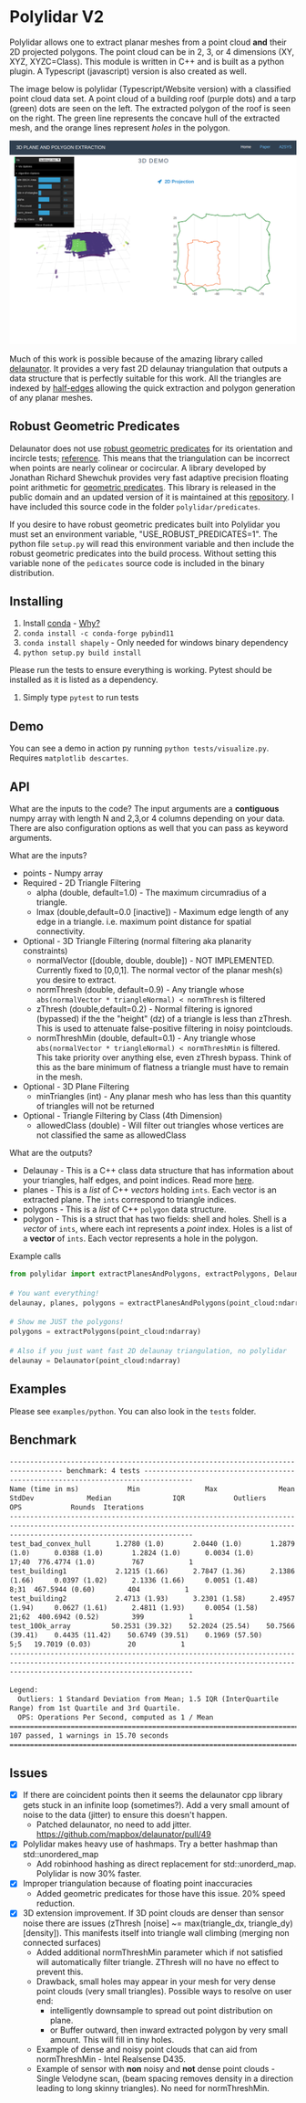 # Polylidar V2

Polylidar allows one to extract planar meshes from a point cloud **and** their 2D projected polygons. The point cloud can be in 2, 3, or 4 dimensions (XY, XYZ, XYZC=Class). This module is written in C++ and is built as a python plugin.  A Typescript (javascript) version is also created as well.

The image below is polylidar (Typescript/Website version) with a classified point cloud data set.  A point cloud of a building roof (purple dots) and a tarp (green) dots are seen on the left.  The extracted polygon of the roof is seen on the right. The green line represents the concave hull of the extracted mesh, and the orange lines represent *holes* in the polygon.

![Polylidar Example](assets/polylidar-example.png)


Much of this work is possible because of the amazing library called [delaunator](https://github.com/delfrrr/delaunator-cpp).  It provides a very fast 2D delaunay triangulation that outputs a data structure that is perfectly suitable for this work. All the triangles are indexed by [half-edges](https://mapbox.github.io/delaunator/) allowing the quick extraction and polygon generation of any planar meshes.


## Robust Geometric Predicates

Delaunator does not use [robust geometric predicates](https://github.com/mikolalysenko/robust-arithmetic-notes) for its orientation and incircle tests; [reference](https://github.com/mapbox/delaunator/issues/43).  This means that the triangulation can be incorrect when points are nearly colinear or cocircular. A library developed by Jonathan Richard Shewchuk provides very fast adaptive precision floating point arithmetic for [geometric predicates](https://www.cs.cmu.edu/~quake/robust.html).  This library is released in the public domain and an updated version of it is maintained at this [repository](https://github.com/danshapero/predicates). I have included this source code in the folder `polylidar/predicates`.  

If you desire to have robust geometric predicates built into Polylidar you must set an environment variable, "USE_ROBUST_PREDICATES=1". The python file `setup.py` will read this environment variable and then include the robust geometric predicates into the build process. Without setting this variable none of the `pedicates` source code is included in the binary distribution.


## Installing

1. Install [conda](https://conda.io/projects/conda/en/latest/) - [Why?](https://medium.freecodecamp.org/why-you-need-python-environments-and-how-to-manage-them-with-conda-85f155f4353c)
2. `conda install -c conda-forge pybind11`
3. `conda install shapely` - Only needed for windows binary dependency
3. `python setup.py build install`

Please run the tests to ensure everything is working. Pytest should be installed as it is listed as a dependency.

1. Simply type `pytest` to run tests

## Demo

You can see a demo in action py running `python tests/visualize.py`. Requires `matplotlib descartes`.

## API

What are the inputs to the code?  The input arguments are a **contiguous** numpy array with length N and 2,3,or 4 columns depending on your data.  There are also configuration options as well that you can pass as keyword arguments.


What are the inputs?

* points - Numpy array
* Required - 2D Triangle Filtering
  * alpha (double, default=1.0) - The maximum circumradius of a triangle.
  * lmax (double,default=0.0 [inactive]) - Maximum edge length of any edge in a triangle. i.e. maximum point distance for spatial connectivity.
* Optional - 3D Triangle Filtering (normal filtering aka planarity constraints)
  * normalVector ([double, double, double]) - NOT IMPLEMENTED. Currently fixed to [0,0,1]. The normal vector of the planar mesh(s) you desire to extract.
  * normThresh (double, default=0.9) - Any triangle whose `abs(normalVector * triangleNormal) < normThresh` is filtered
  * zThresh (double,default=0.2) - Normal filtering is ignored (bypassed) if the the "height" (dz) of a triangle is less than zThresh. This is used to attenuate false-positive filtering in noisy pointclouds. 
  * normThreshMin (double, default=0.1) - Any triangle whose `abs(normalVector * triangleNormal) < normThreshMin` is filtered. This take priority over anything else, even zThresh bypass. Think of this as the bare minimum of flatness a triangle must have to remain in the mesh.
* Optional - 3D Plane Filtering
  * minTriangles (int) - Any planar mesh who has less than this quantity of triangles will not be returned
* Optional - Triangle Filtering by Class (4th Dimension)
  * allowedClass (double) - Will filter out triangles whose vertices are not classified the same as allowedClass

What are the outputs?

* Delaunay - This is a C++ class data structure that has information about your triangles, half edges, and point indices. Read more [here](https://mapbox.github.io/delaunator/).
* planes - This is a *list* of C++ *vectors* holding `ints`. Each vector is an extracted plane.  The `ints` correspond to triangle indices.
* polygons - This is a *list* of C++ `polygon` data structure.
* polygon - This is a struct that has two fields: shell and holes. Shell is a *vector* of `ints`, where each int represents a *point* index. Holes is a list of a **vector** of `ints`. Each vector represents a hole in the polygon.

Example calls
```python
from polylidar import extractPlanesAndPolygons, extractPolygons, Delaunator

# You want everything!
delaunay, planes, polygons = extractPlanesAndPolygons(point_cloud:ndarray)

# Show me JUST the polygons!
polygons = extractPolygons(point_cloud:ndarray)

# Also if you just want fast 2D delaunay triangulation, no polylidar
delaunay = Delaunator(point_cloud:ndarray)
```

## Examples

Please see `examples/python`. You can also look in the `tests` folder.


## Benchmark

```
----------------------------------------------------------------------------------- benchmark: 4 tests ----------------------------------------------------------------------------------
Name (time in ms)            Min                Max               Mean            StdDev             Median               IQR            Outliers       OPS            Rounds  Iterations
-----------------------------------------------------------------------------------------------------------------------------------------------------------------------------------------
test_bad_convex_hull      1.2780 (1.0)       2.0440 (1.0)       1.2879 (1.0)      0.0388 (1.0)       1.2824 (1.0)      0.0034 (1.0)         17;40  776.4774 (1.0)         767           1
test_building1            2.1215 (1.66)      2.7847 (1.36)      2.1386 (1.66)     0.0397 (1.02)      2.1336 (1.66)     0.0051 (1.48)         8;31  467.5944 (0.60)        404           1
test_building2            2.4713 (1.93)      3.2301 (1.58)      2.4957 (1.94)     0.0627 (1.61)      2.4811 (1.93)     0.0054 (1.58)        21;62  400.6942 (0.52)        399           1
test_100k_array          50.2531 (39.32)    52.2024 (25.54)    50.7566 (39.41)    0.4435 (11.42)    50.6749 (39.51)    0.1969 (57.50)         5;5   19.7019 (0.03)         20           1
-----------------------------------------------------------------------------------------------------------------------------------------------------------------------------------------

Legend:
  Outliers: 1 Standard Deviation from Mean; 1.5 IQR (InterQuartile Range) from 1st Quartile and 3rd Quartile.
  OPS: Operations Per Second, computed as 1 / Mean
======================================================================================== 107 passed, 1 warnings in 15.70 seconds =========================================================================================
```

## Issues

- [X] If there are coincident points then it seems the delaunator cpp library gets stuck in an infinite loop (sometimes?). Add a very small amount of noise to the data (jitter) to ensure this doesn't happen.
  - Patched delaunator, no need to add jitter. https://github.com/mapbox/delaunator/pull/49
- [X] Polylidar makes heavy use of hashmaps. Try a better hashmap than std::unordered_map
  - Add robinhood hashing as direct replacement for std::unorderd_map. Polylidar is now 30% faster.
- [X] Improper triangulation because of floating point inaccuracies
  - Added geometric predicates for those have this issue. 20% speed reduction.
- [X] 3D extension improvement. If 3D point clouds are denser than sensor noise there are issues (zThresh [noise] ~= max(triangle_dx, triangle_dy) [density]). This manifests itself into triangle wall climbing (merging non connected surfaces)
  - Added additional normThreshMin parameter which if not satisfied will automatically filter triangle.  ZThresh will no have no effect to prevent this.
  - Drawback, small holes may appear in your mesh for very dense point clouds (very small triangles). Possible ways to resolve on user end:
    - intelligently downsample to spread out point distribution on plane.
    - or Buffer outward, then inward extracted polygon by very small amount. This will fill in tiny holes.
  - Example of dense and noisy point clouds that can aid from normThreshMin - Intel Realsense D435. 
  - Example of sensor with **non** noisy and **not** dense point clouds - Single Velodyne scan, (beam spacing removes density in a direction leading to long skinny triangles). No need for normThreshMin.



